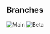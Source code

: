 ## Branches

![Main](https://github.com/github/docs/actions/workflows/main.yml/badge.svg?branch=main)
![Beta](https://github.com/github/docs/actions/workflows/main.yml/badge.svg?branch=beta)
